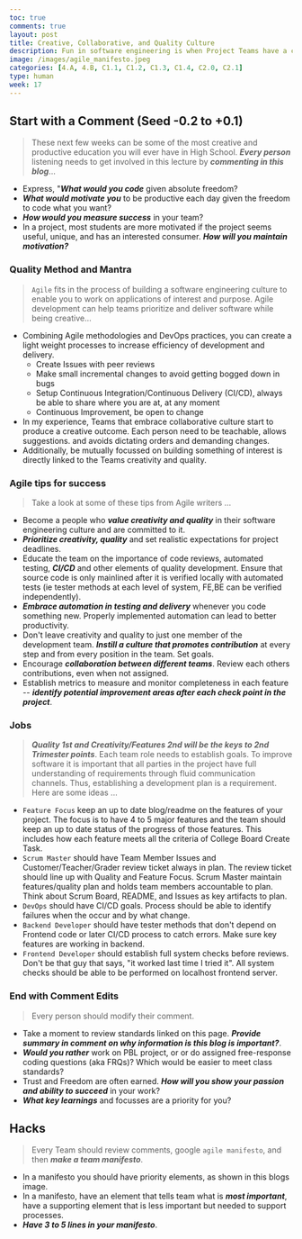 ```yaml
---
toc: true
comments: true
layout: post
title: Creative, Collaborative, and Quality Culture
description: Fun in software engineering is when Project Teams have a collaborative culture.  My favorite projects inside a company have been when the division is not accountable for Profit and Loss P&L, just responsible for building something to change the world.  Education can create a lot of those creative elements, you learn freely, only accountability is to points/grade.
image: /images/agile_manifesto.jpeg
categories: [4.A, 4.B, C1.1, C1.2, C1.3, C1.4, C2.0, C2.1]
type: human
week: 17
---
```


## Start with a Comment (Seed -0.2 to +0.1)
> These next few weeks can be some of the most creative and productive education you will ever have in High School.  ***Every person*** listening needs to get involved in this lecture by ***commenting in this blog***...
- Express, "***What would you code*** given absolute freedom?
- ***What would motivate you*** to be productive each day given the freedom to code what you want?
- ***How would you measure success*** in your team?
- In a project, most students are more motivated if the project seems useful, unique, and has an interested consumer.  ***How will you maintain motivation?***


### Quality Method and Mantra
> `Agile` fits in the process of building a software engineering culture to enable you to work on applications of interest and purpose. Agile development can help teams prioritize and deliver software while being creative...
- Combining Agile methodologies and DevOps practices, you can create a light weight processes to increase efficiency of development and delivery.
    - Create Issues with peer reviews 
    - Make small incremental changes to avoid getting bogged down in bugs
    - Setup Continuous Integration/Continuous Delivery (CI/CD), always be able to share where you are at, at any moment 
    - Continuous Improvement, be open to change
- In my experience, Teams that embrace collaborative culture start to produce a creative outcome.  Each person need to be teachable, allows suggestions. and avoids dictating orders and demanding changes. 
- Additionally, be mutually focussed on building something of interest is directly linked to the Teams creativity and quality. 


### Agile tips for success
> Take a look at some of these tips from Agile writers ...
- Become a people who ***value creativity and quality*** in their software engineering culture and are committed to it.
- ***Prioritize creativity, quality*** and set realistic expectations for project deadlines.
- Educate the team on the importance of code reviews, automated testing, ***CI/CD*** and other elements of quality development. Ensure that source code is only mainlined after it is verified locally with automated tests (ie tester methods at each level of system, FE,BE can be verified independently).
- ***Embrace automation in testing and delivery*** whenever you code something new. Properly implemented automation can lead to better productivity.
- Don't leave creativity and quality to just one member of the development team. ***Instill a culture that promotes contribution*** at every step and from every position in the team.  Set goals.
- Encourage ***collaboration between different teams***.  Review each others contributions, even when not assigned.
- Establish metrics to measure and monitor completeness in each feature -- ***identify potential improvement areas after each check point in the project***.


### Jobs
> ***Quality 1st and Creativity/Features 2nd will be the keys to 2nd Trimester points***.  Each team role needs to establish goals.  To improve software it is important that all parties in the project have full understanding of requirements through fluid communication channels.  Thus, establishing a development plan is a requirement.  Here are some ideas ...
- `Feature Focus` keep an up to date blog/readme on the features of your project.  The focus is to have 4 to 5 major features and the team should keep an up to date status of the progress of those features.  This includes how each feature meets all the criteria of College Board Create Task.  
- `Scrum Master` should have Team Member Issues and Customer/Teacher/Grader review ticket always in plan.  The review ticket should line up with Quality and Feature Focus.  Scrum Master maintain features/quality plan and holds team members accountable to plan.  Think about Scrum Board, README, and Issues as key artifacts to plan.
- `DevOps` should have CI/CD goals.  Process should be able to identify failures when the occur and by what change.
- `Backend Developer` should have tester methods that don't depend on Frontend code or later CI/CD process to catch errors.  Make sure key features are working in backend.
- `Frontend Developer` should establish full system checks before reviews.  Don't be that guy that says, "it worked last time I tried it".  All system checks should be able to be performed on localhost frontend server.

### End with Comment Edits
> Every person should modify their comment.
- Take a moment to review standards linked on this page.  ***Provide summary in comment on why information is this blog is important?***.
- ***Would you rather*** work on PBL project, or or do assigned free-response coding questions (aka FRQs)?  Which would be easier to meet class standards?
- Trust and Freedom are often earned. ***How will you show your passion and ability to succeed*** in your work?
- ***What key learnings***  and focusses are a priority for you?

## Hacks
> Every Team should review comments, google `agile manifesto`, and then ***make a team manifesto***.  
- In a manifesto you should have priority elements, as shown in this blogs image.
- In a manifesto, have an element that tells team what is ***most important***, have a supporting element that is less important but needed to support processes.
- ***Have 3 to 5 lines in your manifesto***.
